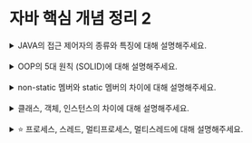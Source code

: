 # 자바 핵심 개념 정리 2
<details>
<summary>JAVA의 접근 제어자의 종류와 특징에 대해 설명해주세요.</summary>
<div markdown="1">
1. public (공개):<br>
  가장 넓은 범위의 접근 제어자입니다.<br>
  public으로 선언된 멤버는 어디서든 접근이 가능합니다.<br>
  다른 패키지에서도 접근 가능합니다.<br><br>
2. protected (보호): <br>
  같은 패키지 내에서는 public과 동일하게 작동합니다. <br>
  다른 패키지에 있는 하위 클래스에서도 접근이 가능합니다. <br>
  패키지 외의 클래스에서는 접근할 수 없습니다. <br><br>
3. default (기본, package-private): <br>
  접근 제어자를 명시하지 않을 경우에는 default가 적용됩니다. <br>
  같은 패키지 내에서만 접근이 가능합니다. <br>
  다른 패키지에 있는 클래스에서는 접근할 수 없습니다. <br><br>
4. private (비공개): <br>
  가장 제한적인 범위의 접근 제어자입니다. <br>
  선언된 클래스 내에서만 접근이 가능합니다. <br>
  다른 클래스에서는 접근할 수 없습니다. <br>
  주로 정보 은닉을 위해 멤버 변수에 사용됩니다. <br>
</div>
</details>
<br>

<details>
<summary>OOP의 5대 원칙 (SOLID)에 대해 설명해주세요.</summary>
<div markdown="1">
1. S - Single Responsibility Principle (단일 책임 원칙): <br>
클래스는 하나의 책임만 가져야 합니다. 즉, 한 클래스는 변경되어야 할 이유가 오직 하나여야 합니다.<br>
이는 클래스가 수정될 가능성을 최소화하여 코드를 더 쉽게 유지보수하고 이해할 수 있도록 돕습니다.<br><br>
2. O - Open/Closed Principle (개방-폐쇄 원칙):<br>
소프트웨어 개체(클래스, 모듈, 함수 등)는 확장에는 열려 있어야 하고 수정에는 닫혀 있어야 합니다.<br>
새로운 기능을 추가하거나 변경할 때 기존의 코드를 수정하지 않고 확장할 수 있도록 설계해야 합니다. 이는 기존 코드의 안정성을 유지하면서 새로운 기능을 추가할 수 있도록 돕습니다.<br><br>
3. L - Liskov Substitution Principle (리스코프 치환 원칙):<br>
서브 타입은 언제나 기본 타입으로 교체할 수 있어야 합니다.<br>
즉, 하위 클래스는 상위 클래스의 기능을 포함해야 하며, 상위 클래스의 규약을 지켜야 합니다. 이는 상속 관계를 제대로 이해하고 구현하는 데 도움이 됩니다.<br><br>
4. I - Interface Segregation Principle (인터페이스 분리 원칙):<br>
클라이언트는 자신이 사용하지 않는 인터페이스에 의존하지 않아야 합니다.<br>
즉, 한 인터페이스가 너무 많은 기능을 제공하지 않도록 분리하여 클라이언트가 필요한 메서드만 사용할 수 있도록 합니다. 이는 인터페이스를 작고 응집력 있는 단위로 분리하여 유지보수성을 높이고 결합도를 낮추는 데 도움이 됩니다.<br><br>
5. D - Dependency Inversion Principle (의존성 역전 원칙):<br>
고수준 모듈은 저수준 모듈에 의존해서는 안 되며, 둘 모두 추상화에 의존해야 합니다.<br>
즉, 상위 수준 모듈은 하위 수준 모듈에 직접 의존하지 않고 추상화된 인터페이스에 의존해야 합니다. 이는 시스템의 유연성을 높이고 변경에 대한 영향을 최소화하는 데 도움이 됩니다.<br><br>
</div>
</details>
<br>

<details>
<summary>non-static 멤버와 static 멤버의 차이에 대해 설명해주세요.</summary>
<div markdown="1">
1. Static 멤버 (정적 멤버):<br>
클래스에 속하고, 클래스의 모든 객체들이 공유합니다.<br>
static 멤버는 클래스가 메모리에 로드될 때 생성되며, 프로그램이 실행되는 동안 유지됩니다.<br>
객체의 생성 여부와 관계없이 클래스 이름을 통해 접근할 수 있습니다.<br>
주로 공통적인 데이터나 동작을 나타내는 데 사용됩니다.<br>
예시: static 변수, static 메서드<br><br>
2. Non-static 멤버 (비정적 멤버 또는 인스턴스 멤버):<br>
객체에 속하고, 각 객체마다 별도로 존재합니다.<br>
non-static 멤버는 객체가 생성될 때마다 각 객체에 대해 새로 생성됩니다.<br>
객체를 생성한 후에만 접근할 수 있습니다.<br>
주로 객체의 상태를 나타내는 데 사용됩니다.<br>
예시: 인스턴스 변수, 인스턴스 메서드<br><br>
</div>
</details>
<br>

<details>
<summary>클래스, 객체, 인스턴스의 차이에 대해 설명해주세요.</summary>
<div markdown="1">

1. 클래스 (Class):<br>
   - 클래스는 객체를 생성하기 위한 일종의 템플릿 또는 설계도입니다.<br>
   - 클래스는 속성(attribute)과 동작(behavior)을 정의하는 데이터 형식입니다.<br>
   - 예를 들어, 자동차 클래스는 속성으로 브랜드, 모델, 색상 등을 가지고 있고, 동작으로 주행, 정지, 속도 변경 등을 정의할 수 있습니다.<br>
   - 클래스는 객체를 생성하기 위한 틀로써, 객체의 속성과 동작을 정의하는데 사용됩니다.<br><br>

2. 객체 (Object):<br>
   - 객체는 클래스의 인스턴스입니다.<br>
   - 클래스로부터 생성된 실체가 객체이며, 이 객체는 메모리에 할당됩니다.<br>
   - 객체는 클래스의 속성에 대한 실제 값이 들어있는 상태를 나타냅니다.<br>
   - 예를 들어, 자동차 클래스로부터 생성된 객체는 특정 브랜드, 모델, 색상 등의 속성을 갖는 실제 자동차를 나타냅니다.<br><br>

3. 인스턴스 (Instance):<br>
   - 인스턴스는 클래스의 특정한 객체를 의미합니다.<br>
   - 클래스로부터 생성된 객체는 해당 클래스의 인스턴스입니다.<br>
   - 객체가 클래스의 인스턴스라는 것은 해당 클래스의 타입으로 생성되었다는 것을 의미합니다.<br>
   - 예를 들어, "자동차 클래스의 인스턴스"라는 말은 특정 자동차 객체가 자동차 클래스로부터 생성되었음을 나타냅니다.<br><br>

간단히 말해, 클래스는 객체를 생성하기 위한 설계도이며, 객체는 클래스의 인스턴스이며, 인스턴스는 클래스로부터 생성된 특정한 객체를 의미합니다. 객체와 인스턴스는 종종 혼용되어 사용되지만, 객체는 클래스의 실체를 의미하고, 인스턴스는 특정한 객체를 가리키는 데 사용됩니다.<br>
</div>
</details>
<br>

<details>
<summary>⭐️ 프로세스, 스레드, 멀티프로세스, 멀티스레드에 대해 설명해주세요.</summary>
<div markdown="1">

1. **프로세스(Process):** <br>
   - 프로세스는 실행 중인 프로그램으로, 메모리에 로드되어 CPU의 할당을 받을 수 있는 상태입니다.<br>
   - 각 프로세스는 독립적인 주소 공간, 자원, 스택, 힙 등을 가집니다.<br>
   - 각 프로세스는 운영 체제에 의해 관리되며, 각자의 실행 흐름을 가지고 있습니다.<br>
   - 예를 들어, 웹 브라우저가 실행 중인 상태나 텍스트 편집기가 실행 중인 상태는 각각의 프로세스를 나타냅니다.<br><br>

2. **스레드(Thread):** <br>
   - 스레드는 프로세스 내에서 실행되는 경량의 실행 단위입니다.<br>
   - 각 프로세스는 하나 이상의 스레드를 가질 수 있습니다.<br>
   - 스레드는 같은 프로세스 내의 다른 스레드와 메모리 공간을 공유합니다.<br>
   - 이로 인해 스레드 간의 통신이 빠르고 효율적입니다.<br>
   - 예를 들어, 웹 브라우저가 여러 탭을 동시에 열고 있는 경우, 각 탭은 각각의 스레드로 실행될 수 있습니다.<br><br>

3. **멀티프로세스(Multiprocess):** <br>
   - 멀티프로세스는 여러 프로세스가 동시에 실행되는 것을 의미합니다.<br>
   - 각 프로세스는 독립적인 주소 공간을 가지고 있으므로 서로 영향을 받지 않습니다.<br>
   - 멀티프로세스는 병렬성을 활용하여 여러 작업을 동시에 수행할 수 있습니다.<br>
   - 예를 들어, 여러 개의 웹 서버가 동시에 여러 클라이언트 요청을 처리하는 경우에는 각각의 서버가 별도의 프로세스로 실행될 수 있습니다.<br><br>

4. **멀티스레드(Multithread):** <br>
   - 멀티스레드는 하나의 프로세스 내에서 여러 스레드가 동시에 실행되는 것을 의미합니다.<br>
   - 멀티스레드는 하나의 프로세스 내의 자원을 공유하므로 스레드 간의 통신이 더 빠르고 경제적입니다.<br>
   - 멀티스레드는 병렬성을 활용하여 여러 작업을 동시에 수행할 수 있습니다.<br>
   - 예를 들어, 웹 서버가 여러 클라이언트 요청을 처리하는 동안 각 요청을 별도의 스레드로 처리할 수 있습니다.<br><br>

요약하면, 프로세스는 실행 중인 프로그램이며, 스레드는 프로세스 내의 실행 단위입니다. 멀티프로세스는 여러 프로세스가 동시에 실행되는 것을 의미하고, 멀티스레드는 하나의 프로세스 내에서 여러 스레드가 동시에 실행되는 것을 의미합니다.<br>
</div>
</details>
<br>
